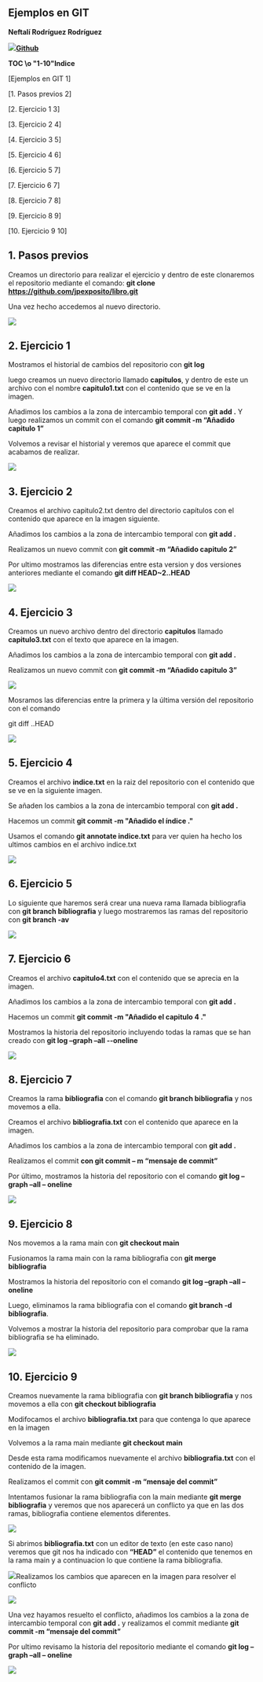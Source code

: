 ﻿## **Ejemplos en GIT**

**Neftalí Rodríguez Rodríguez**

![](Aspose.Words.0e9d9988-e72b-481c-8a33-a5694a5a8fbc.001.jpeg)[**Github**](https://github.com/InKu3uS/)


**TOC \o "1-10"Indice**

[Ejemplos en GIT	1]

[1. Pasos previos	2]

[2. Ejercicio 1	3]

[3. Ejercicio 2	4]

[4. Ejercicio 3	5]

[5. Ejercicio 4	6]

[6. Ejercicio 5	7]

[7. Ejercicio 6	7]

[8. Ejercicio 7	8]

[9. Ejercicio 8	9]

[10. Ejercicio 9	10]








## **1. Pasos previos**

Creamos un directorio para realizar el ejercicio y dentro de este clonaremos el repositorio mediante el comando: **git clone https://github.com/jpexposito/libro.git**

Una vez hecho accedemos al nuevo directorio.


![](Aspose.Words.0e9d9988-e72b-481c-8a33-a5694a5a8fbc.002.png)
##
















## **2. Ejercicio 1**

Mostramos el historial de cambios del repositorio con **git log**

luego creamos un nuevo directorio llamado **capitulos**, y dentro de este un archivo con el nombre **capitulo1.txt** con el contenido que se ve en la imagen.

Añadimos los cambios a la zona de intercambio temporal con **git add .** Y luego realizamos un commit con el comando **git commit -m “Añadido capitulo 1”**

Volvemos a revisar el historial y veremos que aparece el commit que acabamos de realizar.

![](Aspose.Words.0e9d9988-e72b-481c-8a33-a5694a5a8fbc.003.png)






##


## **3. Ejercicio 2**

Creamos el archivo capitulo2.txt dentro del directorio capítulos con el contenido que aparece en la imagen siguiente.

Añadimos los cambios a la zona de intercambio temporal con **git add .**

Realizamos un nuevo commit con **git commit -m “Añadido capitulo 2”**

Por ultimo mostramos las diferencias entre esta version y dos versiones anteriores mediante el comando **git diff HEAD~2..HEAD**


![](Aspose.Words.0e9d9988-e72b-481c-8a33-a5694a5a8fbc.004.png)
##


##
##

## **4. Ejercicio 3**

Creamos un nuevo archivo dentro del directorio **capitulos** llamado **capitulo3.txt** con el texto que aparece en la imagen.

Añadimos los cambios a la zona de intercambio temporal con **git add .**

Realizamos un nuevo commit con **git commit -m “Añadido capitulo 3”**

![](Aspose.Words.0e9d9988-e72b-481c-8a33-a5694a5a8fbc.005.png)

Mosramos las diferencias entre la primera y la última versión del repositorio con el comando

git diff <codigo hash de la primera version>..HEAD

![](Aspose.Words.0e9d9988-e72b-481c-8a33-a5694a5a8fbc.006.png)
## **5. Ejercicio 4**

Creamos el archivo **indice.txt** en la raiz del repositorio con el contenido que se ve en la siguiente imagen.

Se añaden los cambios a la zona de intercambio temporal con **git add .**

Hacemos un commit **git commit -m "Añadido el índice ."**

Usamos el comando **git annotate indice.txt** para ver quien ha hecho los ultimos cambios en el archivo indice.txt


![](Aspose.Words.0e9d9988-e72b-481c-8a33-a5694a5a8fbc.007.png)


## **6. Ejercicio 5**

Lo siguiente que haremos será crear una nueva rama llamada bibliografia con **git branch bibliografia** y luego mostraremos las ramas del repositorio con **git branch -av**

![](Aspose.Words.0e9d9988-e72b-481c-8a33-a5694a5a8fbc.008.png)


## **7. Ejercicio 6**

Creamos el archivo **capitulo4.txt** con el contenido que se aprecia en la imagen.

Añadimos los cambios a la zona de intercambio temporal con **git add .**

Hacemos un commit **git commit -m "Añadido el capitulo 4 ."**

Mostramos la historia del repositorio incluyendo todas la ramas que se han creado con **git log –graph –all --oneline**


![](Aspose.Words.0e9d9988-e72b-481c-8a33-a5694a5a8fbc.009.png)
















## **8.** **Ejercicio 7**

Creamos la rama **bibliografia** con el comando **git branch bibliografia** y nos movemos a ella.

Creamos el archivo **bibliografia.txt** con el contenido que aparece en la imagen.

Añadimos los cambios a la zona de intercambio temporal con **git add .**

Realizamos el commit **con git commit – m “mensaje de commit”**

Por último, mostramos la historia del repositorio con el comando **git log –graph –all – oneline**

![](Aspose.Words.0e9d9988-e72b-481c-8a33-a5694a5a8fbc.010.png)











## **9. Ejercicio 8**

Nos movemos a la rama main con **git checkout main**

Fusionamos la rama main con la rama bibliografia con **git merge bibliografia**

Mostramos la historia del repositorio con el comando **git log –graph –all – oneline**

Luego, eliminamos la rama bibliografia con el comando **git branch -d bibliografia**.

Volvemos a mostrar la historia del repositorio para comprobar que la rama bibliografia se ha eliminado.

![](Aspose.Words.0e9d9988-e72b-481c-8a33-a5694a5a8fbc.011.png)





## **10. Ejercicio 9**

Creamos nuevamente la rama bibliografia con **git branch bibliografia** y nos movemos a ella con **git checkout bibliografia**

Modifocamos el archivo **bibliografia.txt** para que contenga lo que aparece en la imagen

Volvemos a la rama main mediante **git checkout main**

Desde esta rama modificamos nuevamente el archivo **bibliografia.txt** con el contenido de la imagen.

Realizamos el commit con **git commit -m “mensaje del commit”**

Intentamos fusionar la rama bibliografia con la main mediante **git merge bibliografia** y veremos que nos aparecerá un conflicto ya que en las dos ramas, bibliografia contiene elementos diferentes.

![](Aspose.Words.0e9d9988-e72b-481c-8a33-a5694a5a8fbc.012.png)







Si abrimos **bibliografia.txt** con un editor de texto (en este caso nano) veremos que git nos ha indicado con **“HEAD”** el contenido que tenemos en la rama main y a continuacion lo que contiene la rama bibliografia.

![](Aspose.Words.0e9d9988-e72b-481c-8a33-a5694a5a8fbc.013.png)Realizamos los cambios que aparecen en la imagen para resolver el conflicto

![](Aspose.Words.0e9d9988-e72b-481c-8a33-a5694a5a8fbc.014.png)

Una vez hayamos resuelto el conflicto, añadimos los cambios a la zona de intercambio temporal con **git add .** y realizamos el commit mediante **git commit -m “mensaje del commit”**

Por ultimo revisamo la historia del repositorio mediante el comando **git log –graph –all – oneline**

![](Aspose.Words.0e9d9988-e72b-481c-8a33-a5694a5a8fbc.015.png)
